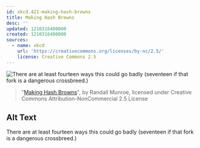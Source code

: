 ```yaml
---
id: xkcd.421-making-hash-browns
title: Making Hash Browns
desc: ''
updated: 1210316400000
created: 1210316400000
sources:
  - name: xkcd
    url: 'https://creativecommons.org/licenses/by-nc/2.5/'
    license: Creative Commons 2.5
---
```

![There are at least fourteen ways this could go badly (seventeen if that fork is a dangerous crossbreed.)](https://imgs.xkcd.com/comics/making_hash_browns.png)
> "[Making Hash Browns](https://xkcd.com/421/)", by Randall Munroe, licensed under Creative Commons Attribution-NonCommercial 2.5 License

## Alt Text
There are at least fourteen ways this could go badly (seventeen if that fork is a dangerous crossbreed.)
